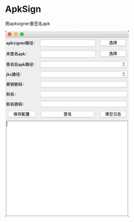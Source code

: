 # ApkSign
用apksigner重签名apk

![image](https://github.com/leisurea/ApkSign/blob/master/signature/img/cover.png)
